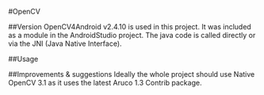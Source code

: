 #OpenCV

##Version
OpenCV4Android v2.4.10 is used in this project.
It was included as a module in the AndroidStudio project.
The java code is called directly or via the JNI (Java Native Interface).

##Usage


##Improvements & suggestions
Ideally the whole project should use Native OpenCV 3.1 as it uses the latest
Aruco 1.3 Contrib package.
